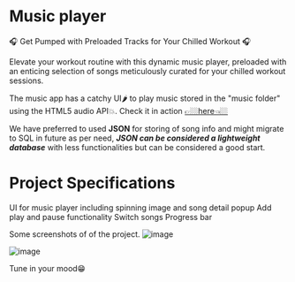 # Music player

🎧 Get Pumped with Preloaded Tracks for Your Chilled Workout 🎧

Elevate your workout routine with this dynamic music player, preloaded with an enticing selection of songs meticulously curated for your chilled workout sessions.

The music app has a catchy UI🌶 to play music stored in the "music folder" using the HTML5 audio API💥. Check it in action <a href="https://joydeepmallick.github.io/Rotating_Disk_Music_Player/">👉🏼here👈🏼</a>

We have preferred to used **JSON** for storing of song info and might migrate to SQL in future as per need, ***JSON can be considered a lightweight database*** with less functionalities but can be considered a good start.

# Project Specifications

UI for music player including spinning image and song detail popup
Add play and pause functionality
Switch songs
Progress bar

Some screenshots of of the project.
![image](https://user-images.githubusercontent.com/101229988/162341011-b5fc3e33-59ff-426e-ac92-461aba864f20.png)


![image](https://user-images.githubusercontent.com/101229988/162341110-80a497c2-cb8b-4e2e-ab52-db1958dad087.png)



Tune in your mood😁
